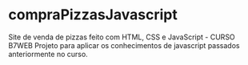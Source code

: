 # compraPizzasJavascript
Site de venda de pizzas feito com HTML, CSS e JavaScript - CURSO B7WEB
Projeto para aplicar os conhecimentos de javascript passados anteriormente no curso. 
